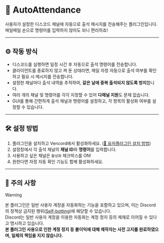 # 📄 AutoAttendance

사용자가 설정한 디스코드 채널에 자동으로 출석 메시지를 전송해주는 플러그인입니다. 매일매일 손으로 명령어를 입력하지 않아도 되니 편리하죠!

---

## ⚙️ 작동 방식

- 디스코드를 실행하면 일정 시간 후 자동으로 출석 명령어를 전송합니다.
- 클라이언트를 종료하지 않고 켜 둔 상태라면, 매일 자정 자동으로 출석 여부를 확인하고 필요 시 메시지를 전송합니다.
- 설정한 채널마다 출석 내역을 추적하여, **같은 날에 중복 출석되지 않도록 방지**합니다.
- 여러 개의 채널 및 명령어를 각각 지정할 수 있어 **다채널 지원**도 문제 없습니다.
- GUI를 통해 간편하게 출석 채널과 명령어를 설정하고, 각 항목의 활성화 여부를 설정할 수 있습니다.

---

## 🛠️ 설정 방법

1. 플러그인을 설치하고 Vencord에서 활성화하세요. ([🔗 유저플러그인 설치 방법](https://github.com/owoyi/vencord-userplugins/tree/main?tab=readme-ov-file#install))
2. 설정창에서 각 출석 채널의 **채널 ID**와 **명령어**를 입력합니다.
3. 사용하고 싶은 채널은 `활성화` 체크박스를 ON!
4. 원한다면 자정 자동 확인 기능도 함께 활성화하세요.

---

## 🚨 주의 사항

> [!WARNING]
> 본 플러그인은 일반 사용자 계정을 자동화하는 기능을 포함하고 있으며, 이는 Discord의 정책상 금지된 행위([Self-botting](https://support.discord.com/hc/ko/articles/115002192352-%EC%9E%90%EB%8F%99%ED%99%94%EB%90%9C-%EC%82%AC%EC%9A%A9%EC%9E%90-%EA%B3%84%EC%A0%95-%EC%85%80%ED%94%84%EB%B4%87))에 해당할 수 있습니다.   
> Discord는 일반 사용자 계정을 이용한 자동화는 계정 정지 등의 제재로 이어질 수 있다고 명시하고 있습니다.   
> **본 플러그인 사용으로 인한 계정 정지 등 불이익에 대해 제작자는 사전 고지를 완료하였으며, 일체의 책임을 지지 않습니다.**
